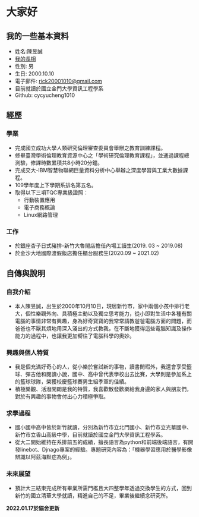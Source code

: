 # 大家好
## 我的一些基本資料
* 姓名:陳昱誠
* [我的長相](img/myphoto.jpg)
* 性別: 男
* 生日: 2000.10.10
* 電子郵件: rick20001010@gmail.com
* 目前就讀於國立金門大學資訊工程學系
* Github: cycyucheng1010
## 經歷
### 學業
* 完成國立成功大學人類研究倫理審查委員會舉辦之教育訓練課程。
* 修畢臺灣學術倫理教育資源中心之「學術研究倫理教育課程」，並通過課程總測驗，修課時數累積共8小時20分鐘。
* 完成交大-IBM智慧物聯網巨量資料分析中心舉辦之深度學習與工業大數據課程。
* 109學年度上下學期系排名第五名。
* 取得以下三項TQC專業級證照：
     * 行動裝置應用
     * 電子商務概論
     * Linux網路管理
### 工作
* 於銀座杏子日式豬排-新竹大魯閣店擔任內場工讀生(2019. 03 ~ 2019.08)
* 於金沙大地國際渡假飯店擔任櫃台服務生(2020.09 ~ 2021.02)
## 自傳與說明
### 自我介紹
* 本人陳昱誠，出生於2000年10月10日，現居新竹市，家中兩個小孩中排行老大，個性樂觀外向、具積極主動以及獨立思考能力，從小即對生活中各種有關電腦的事情非常有興趣，身為好奇寶寶的我常常請教爸爸電腦方面的問題，而爸爸也不厭其煩地用深入淺出的方式教我，在不斷地獲得這些電腦知識及操作能力的過程中，也讓我更加嚮往了電腦科學的奧妙。

### 興趣與個人特質
* 我是個充滿好奇心的人，從小樂於嘗試新的事物，讀書閒暇外，我還會享受籃球、彈吉他和閱讀小說，國中、高中曾代表學校出去比賽，大學則是參加系上的籃球球隊，榮獲校慶籃球賽男生組季軍的佳績。
* 積極樂觀、活潑開朗是我的特質，我喜歡散發歡樂給我身邊的家人與朋友們，對於有興趣的事物會付出心力積極爭取。
### 求學過程

* 國小國中高中皆於新竹就讀，分別為新竹市立北門國小、新竹市立光華國中、新竹市立香山高級中學，目前就讀於國立金門大學資訊工程學系。
* 從大二開始維持在系排前五的成績，擅長語言為python和前端後端語言，有開發linebot、Djnago專案的經驗。專題研究內容為：「機器學習應用於醫學影像辨識以阿茲海默症為例」。
### 未來展望

* 預計大三結束完成所有畢業所需門檻且大四整學年透過交換學生的方式，回到新竹的國立清華大學就讀，精進自己的不足，畢業後繼續念研究所。

**2022.01.17於貓舍更新**
